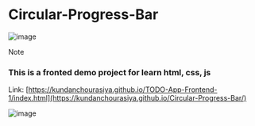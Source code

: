 # Circular-Progress-Bar
 

![image](https://github.com/user-attachments/assets/fd07b563-eff1-4ebe-9ad8-a3a31fa29981)

 > [!NOTE]
> ### This is a fronted demo project for learn html, css, js
> Link: [https://kundanchourasiya.github.io/TODO-App-Frontend-1/index.html](https://kundanchourasiya.github.io/Circular-Progress-Bar/)
 
![image](https://github.com/user-attachments/assets/0e02224d-35d0-4b13-9959-9f1bf3cb70d8)

